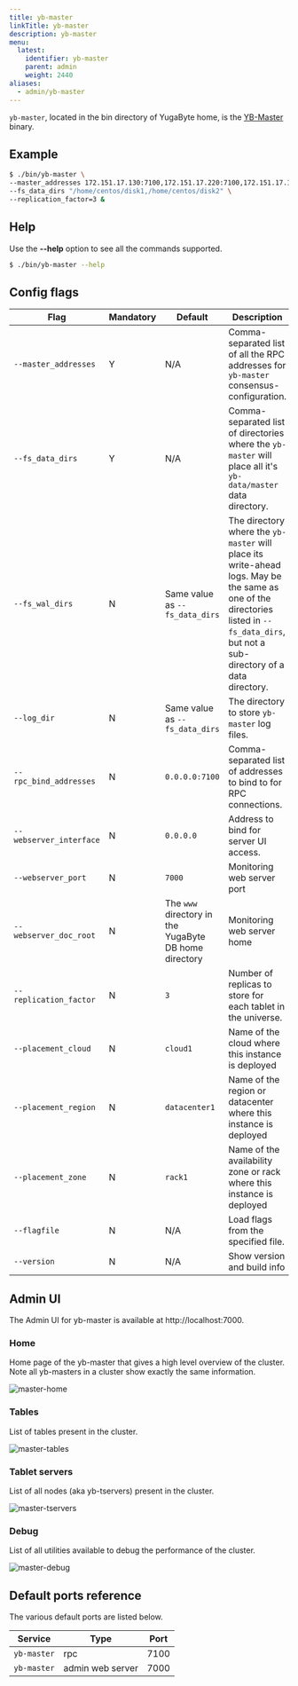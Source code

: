 ```yaml
---
title: yb-master
linkTitle: yb-master
description: yb-master
menu:
  latest:
    identifier: yb-master
    parent: admin
    weight: 2440
aliases:
  - admin/yb-master
---
```


`yb-master`, located in the bin directory of YugaByte home, is the [YB-Master](../../architecture/concepts/universe/#yb-master) binary.

## Example

```{.sh .copy .separator-dollar}
$ ./bin/yb-master \
--master_addresses 172.151.17.130:7100,172.151.17.220:7100,172.151.17.140:7100 \
--fs_data_dirs "/home/centos/disk1,/home/centos/disk2" \
--replication_factor=3 &
```

## Help 

Use the **-\-help** option to see all the commands supported.

```{.sh .copy .separator-dollar}
$ ./bin/yb-master --help
```

## Config flags

Flag | Mandatory | Default | Description 
----------------------|------|---------|------------------------
`--master_addresses` | Y | N/A |Comma-separated list of all the RPC addresses for `yb-master` consensus-configuration. 
`--fs_data_dirs` | Y | N/A | Comma-separated list of directories where the `yb-master` will place all it's `yb-data/master` data directory. 
`--fs_wal_dirs`| N | Same value as `--fs_data_dirs` | The directory where the `yb-master` will place its write-ahead logs. May be the same as one of the directories listed in `--fs_data_dirs`, but not a sub-directory of a data directory. 
`--log_dir`| N | Same value as `--fs_data_dirs`   | The directory to store `yb-master` log files.  
`--rpc_bind_addresses`| N |`0.0.0.0:7100` | Comma-separated list of addresses to bind to for RPC connections.
`--webserver_interface`| N |`0.0.0.0` | Address to bind for server UI access.
`--webserver_port`| N | `7000` | Monitoring web server port
`--webserver_doc_root`| N | The `www` directory in the YugaByte DB home directory | Monitoring web server home
`--replication_factor`| N |`3`  | Number of replicas to store for each tablet in the universe.
`--placement_cloud`| N |`cloud1`  | Name of the cloud where this instance is deployed
`--placement_region`| N |`datacenter1`  | Name of the region or datacenter where this instance is deployed
`--placement_zone`| N |`rack1`  | Name of the availability zone or rack where this instance is deployed
`--flagfile`| N | N/A  | Load flags from the specified file.
`--version` | N | N/A | Show version and build info

## Admin UI

The Admin UI for yb-master is available at http://localhost:7000.

### Home 

Home page of the yb-master that gives a high level overview of the cluster. Note all yb-masters in a cluster show exactly the same information.

![master-home](/images/admin/master-home-binary-with-tables.png)

### Tables 

List of tables present in the cluster.

![master-tables](/images/admin/master-tables.png)

### Tablet servers 

List of all nodes (aka yb-tservers) present in the cluster.

![master-tservers](/images/admin/master-tservers-list-binary-with-tablets.png)

### Debug

List of all utilities available to debug the performance of the cluster.

![master-debug](/images/admin/master-debug.png)

## Default ports reference

The various default ports are listed below. 

Service | Type | Port 
--------|------| -------
`yb-master` | rpc | 7100
`yb-master` | admin web server | 7000